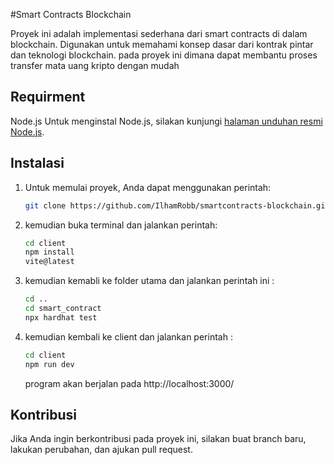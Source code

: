 #Smart Contracts Blockchain

Proyek ini adalah implementasi sederhana dari smart contracts di dalam blockchain. Digunakan untuk memahami konsep dasar dari kontrak pintar dan teknologi blockchain.
pada proyek ini dimana dapat membantu proses transfer mata uang kripto dengan mudah

## Requirment
Node.js
Untuk menginstal Node.js, silakan kunjungi [halaman unduhan resmi Node.js](https://nodejs.org/en/download).

## Instalasi

1. Untuk memulai proyek, Anda dapat menggunakan perintah:

   ```bash
   git clone https://github.com/IlhamRobb/smartcontracts-blockchain.git
   ```

2. kemudian buka terminal dan jalankan perintah:

   ```bash
   cd client
   npm install
   vite@latest
   ```
3. kemudian kemabli ke folder utama dan jalankan perintah ini :

   ```bash
   cd ..
   cd smart_contract
   npx hardhat test
   ```

4. kemudian kembali ke client dan jalankan perintah :
   ```bash
   cd client
   npm run dev
   ```

   program akan berjalan pada http://localhost:3000/

## Kontribusi
Jika Anda ingin berkontribusi pada proyek ini, silakan buat branch baru, lakukan perubahan, dan ajukan pull request.
